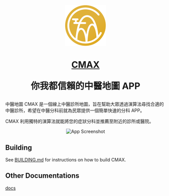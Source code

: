 <div align="center">
  <img src="./app/static/favicon.png" width="128">
  <h1 style="border-bottom: none;">
    <b><a href="#">CMAX</a></b> <br>
    <p>你我都信賴的中醫地圖 APP</p>
  </h1>
</div>

<p>中醫地圖 CMAX 是一個線上中醫診所地圖，旨在幫助大眾透過演算法尋找合適的中醫診所，希望在中醫分科前就為民眾提供一個簡單快速的分科 APP。</p>
<p>CMAX 利用獨特的演算法就能將您的症狀分科並推薦至附近的診所或醫院。</p>
<div align="center">
  <img width="612" alt="App Screenshot" src="">
</div>

## Building

See [BUILDING.md](./docs/BUILDING.md) for instructions on how to build CMAX.

## Other Documentations

[docs](./docs)